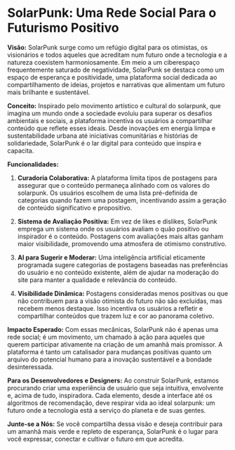 # SolarPunk: Uma Rede Social Para o Futurismo Positivo

**Visão:** SolarPunk surge como um refúgio digital para os otimistas, os visionários e todos aqueles
que acreditam num futuro onde a tecnologia e a natureza coexistem harmoniosamente. Em meio a um
ciberespaço frequentemente saturado de negatividade, SolarPunk se destaca como um espaço de
esperança e positividade, uma plataforma social dedicada ao compartilhamento de ideias, projetos e
narrativas que alimentam um futuro mais brilhante e sustentável.

**Conceito:** Inspirado pelo movimento artístico e cultural do solarpunk, que imagina um mundo onde
a sociedade evoluiu para superar os desafios ambientais e sociais, a plataforma incentiva os
usuários a compartilhar conteúdo que reflete esses ideais. Desde inovações em energia limpa e
sustentabilidade urbana até iniciativas comunitárias e histórias de solidariedade, SolarPunk é o lar
digital para conteúdo que inspira e capacita.

**Funcionalidades:**

1. **Curadoria Colaborativa:** A plataforma limita tipos de postagens para assegurar que o conteúdo
   permaneça alinhado com os valores do solarpunk. Os usuários escolhem de uma lista pré-definida de
   categorias quando fazem uma postagem, incentivando assim a geração de conteúdo significativo e
   propositivo.

2. **Sistema de Avaliação Positiva:** Em vez de likes e dislikes, SolarPunk emprega um sistema onde
   os usuários avaliam o quão positivo ou inspirador é o conteúdo. Postagens com avaliações mais
   altas ganham maior visibilidade, promovendo uma atmosfera de otimismo construtivo.

3. **AI para Sugerir e Moderar:** Uma inteligência artificial eticamente programada sugere
   categorias de postagens baseadas nas preferências do usuário e no conteúdo existente, além de
   ajudar na moderação do site para manter a qualidade e relevância do conteúdo.

4. **Visibilidade Dinâmica:** Postagens consideradas menos positivas ou que não contribuem para a
   visão otimista do futuro não são excluídas, mas recebem menos destaque. Isso incentiva os
   usuários a refletir e compartilhar conteúdos que trazem luz e cor ao panorama coletivo.

**Impacto Esperado:** Com essas mecânicas, SolarPunk não é apenas uma rede social; é um movimento,
um chamado à ação para aqueles que querem participar ativamente na criação de um amanhã mais
promissor. A plataforma é tanto um catalisador para mudanças positivas quanto um arquivo do
potencial humano para a inovação sustentável e a bondade desinteressada.

**Para os Desenvolvedores e Designers:** Ao construir SolarPunk, estamos procurando criar uma
experiência de usuário que seja intuitiva, envolvente e, acima de tudo, inspiradora. Cada elemento,
desde a interface até os algoritmos de recomendação, deve respirar vida ao ideal solarpunk: um
futuro onde a tecnologia está a serviço do planeta e de suas gentes.

**Junte-se a Nós:** Se você compartilha dessa visão e deseja contribuir para um amanhã mais verde e
repleto de esperança, SolarPunk é o lugar para você expressar, conectar e cultivar o futuro em que
acredita.